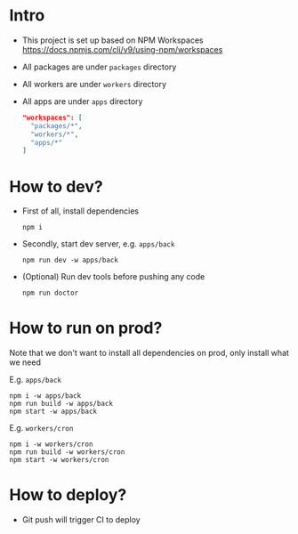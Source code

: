 # Intro

- This project is set up based on NPM Workspaces https://docs.npmjs.com/cli/v9/using-npm/workspaces

- All packages are under `packages` directory

- All workers are under `workers` directory

- All apps are under `apps` directory

  ```json
  "workspaces": [
    "packages/*",
    "workers/*",
    "apps/*"
  ]
  ```

# How to dev?

- First of all, install dependencies
  ```shell
  npm i
  ```

- Secondly, start dev server, e.g. `apps/back`
  ```shell
  npm run dev -w apps/back
  ```

- (Optional) Run dev tools before pushing any code
  ```shell
  npm run doctor
  ```

# How to run on prod?

Note that we don't want to install all dependencies on prod, only install what we need

E.g. `apps/back`
```shell
npm i -w apps/back
npm run build -w apps/back
npm start -w apps/back
```

E.g. `workers/cron`
```shell
npm i -w workers/cron
npm run build -w workers/cron
npm start -w workers/cron
```

# How to deploy?
- Git push will trigger CI to deploy

